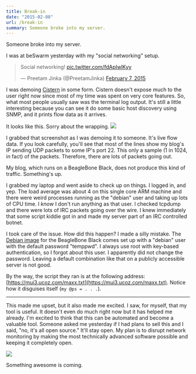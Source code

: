 ```yaml
---
title: Break-in
date: "2015-02-08"
url: /break-in
summary: Someone broke into my server.
---
```


Someone broke into my server.

I was at beSwarm yesterday with my "social networking" setup.
<blockquote class="twitter-tweet" lang="en"><p>Social networking! <a href="https://t.co/fdApIwlKyy">pic.twitter.com/fdApIwlKyy</a></p>&mdash; Preetam Jinka (@PreetamJinka) <a href="https://twitter.com/PreetamJinka/status/564090574009929728">February 7, 2015</a></blockquote>
<script async src="//platform.twitter.com/widgets.js" charset="utf-8"></script>

I was demoing [Cistern](https://preetamjinka.github.io/cistern/) in some form. Cistern doesn't expose much to the user right now since most of my time was spent on very core features. So, what most people usually saw was the terminal log output. It's still a little interesting because you can see it do some basic host discovery using SNMP, and it prints flow data as it arrives.

It looks like this. Sorry about the wrapping.
![](/img/copied/posts/break-in/cistern-log.png)

I grabbed that screenshot as I was demoing it to someone. It's live flow data. If you look carefully, you'll see that most of the lines show my blog's IP sending UDP packets to some IP's port 22. This only a sample (1 in 1024, in fact) of the packets. Therefore, there are lots of packets going out.

My blog, which runs on a BeagleBone Black, does not produce this kind of traffic. Something's up.

I grabbed my laptop and went aside to check up on things. I logged in, and yep. The load average was about 4 on this single core ARM machine and there were weird processes running as the "debian" user and taking up lots of CPU time. I *know* I don't run anything as that user. I checked tcpdump and there were lots of IRC packets going over the wire. I knew immediately that some script kiddie got in and made my server part of an IRC controlled botnet.

I took care of the issue. How did this happen? I made a silly mistake. The [Debian image](https://elinux.org/BeagleBoardDebian) for the BeagleBone Black comes set up with a "debian" user with the default password "temppwd". I always use root with key-based authentication, so I forgot about this user. I apparently did not change the password. Leaving a default combination like that on a publicly accessible server is not good.

By the way, the script they ran is at the following address: [https://mui3.ucoz.com/maxx.txt](https://mui3.ucoz.com/maxx.txt). Notice how it disguises itself (`my @ps = . . .`).

----

This made me upset, but it also made me excited. I saw, for myself, that my tool is useful. It doesn't even do much right now but it has helped me already. I'm excited to think that this can be automated and become a valuable tool. Someone asked me yesterday if I had plans to sell this and I said, "no, it's all open source." It'll stay open. My plan is to disrupt network monitoring by making the most technically advanced software possible and keeping it completely open.

![](/img/copied/posts/break-in/plots.png)

Something awesome is coming.
